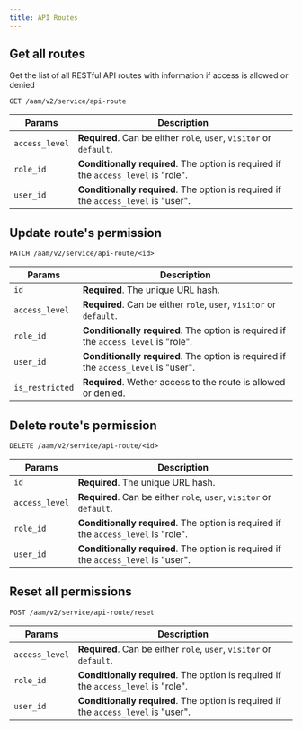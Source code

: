 ```yaml
---
title: API Routes
---
```


## Get all routes

Get the list of all RESTful API routes with information if access is allowed or denied

`GET /aam/v2/service/api-route`

| Params | Description |
| ------ | ----------- |
| `access_level` | **Required**. Can be either `role`, `user`, `visitor` or `default`. |
| `role_id` | **Conditionally required**. The option is required if the `access_level` is "role". |
| `user_id` | **Conditionally required**. The option is required if the `access_level` is "user". |

## Update route's permission

`PATCH /aam/v2/service/api-route/<id>`

| Params | Description |
| ------ | ----------- |
| `id` | **Required**. The unique URL hash. |
| `access_level` | **Required**. Can be either `role`, `user`, `visitor` or `default`. |
| `role_id` | **Conditionally required**. The option is required if the `access_level` is "role". |
| `user_id` | **Conditionally required**. The option is required if the `access_level` is "user". |
| `is_restricted` | **Required**. Wether access to the route is allowed or denied. |

## Delete route's permission

`DELETE /aam/v2/service/api-route/<id>`

| Params | Description |
| ------ | ----------- |
| `id` | **Required**. The unique URL hash. |
| `access_level` | **Required**. Can be either `role`, `user`, `visitor` or `default`. |
| `role_id` | **Conditionally required**. The option is required if the `access_level` is "role". |
| `user_id` | **Conditionally required**. The option is required if the `access_level` is "user". |

## Reset all permissions

`POST /aam/v2/service/api-route/reset`

| Params | Description |
| ------ | ----------- |
| `access_level` | **Required**. Can be either `role`, `user`, `visitor` or `default`. |
| `role_id` | **Conditionally required**. The option is required if the `access_level` is "role". |
| `user_id` | **Conditionally required**. The option is required if the `access_level` is "user". |